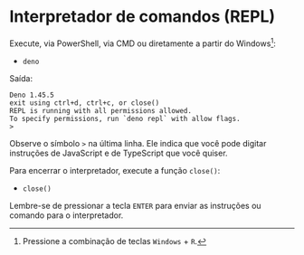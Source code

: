 # Interpretador de comandos (REPL)

Execute, via PowerShell, via CMD ou diretamente a partir do Windows[^1]:

- `deno`

Saída:

```
Deno 1.45.5
exit using ctrl+d, ctrl+c, or close()
REPL is running with all permissions allowed.
To specify permissions, run `deno repl` with allow flags.
>
```

Observe o símbolo `>` na última linha. Ele indica que você pode digitar instruções de JavaScript e de TypeScript que você quiser.

Para encerrar o interpretador, execute a função `close()`:

- `close()`

Lembre-se de pressionar a tecla `ENTER` para enviar as instruções ou comando para o interpretador.

[^1]: Pressione a combinação de teclas `Windows` + `R`.